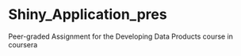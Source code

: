 # Shiny_Application_pres
Peer-graded Assignment for the Developing Data Products course in coursera 
